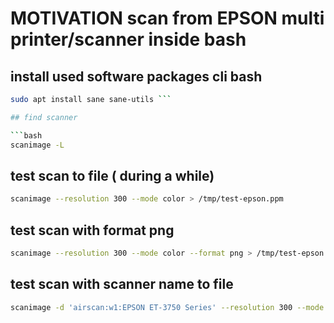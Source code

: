 # MOTIVATION scan from EPSON multi printer/scanner inside bash

## install used software packages cli bash

````bash
sudo apt install sane sane-utils ```

## find scanner

```bash
scanimage -L
````

## test scan to file ( during a while)

```bash
scanimage --resolution 300 --mode color > /tmp/test-epson.ppm
```

## test scan with format png

```bash
scanimage --resolution 300 --mode color --format png > /tmp/test-epson.png
```

## test scan with scanner name to file

```bash
scanimage -d 'airscan:w1:EPSON ET-3750 Series' --resolution 300 --mode color --format png > /tmp/test-epson_with_sanner_name.png
```
